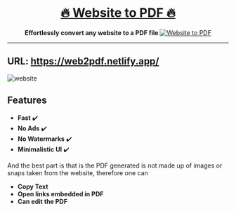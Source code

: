<div align="center">
  <h1 ><a href="https://web2pdf.netlify.app/">🔥 Website to PDF 🔥</a></h1>
  <strong>
    Effortlessly convert any website to a PDF file
  </strong>
  <a href="https://web2pdf.netlify.app/">
    <img
      alt="Website to PDF"
      src="./assets/hero.jpg"
    />
  </a>
</div>

<hr>

## URL: https://web2pdf.netlify.app/


![website](https://img.shields.io/website?down_color=lightgrey&down_message=offline&style=for-the-badge&up_color=blue&up_message=online&url=https%3A%2F%2Fw2pdf.netlify.app%2F)


## Features
- **Fast** ✔️
- **No Ads** ✔️
- **No Watermarks** ✔️
- **Minimalistic UI** ✔️

And the best part is that is the PDF generated is not made up of images or snaps taken from the website, therefore one can
- **Copy Text**
- **Open links embedded in PDF** 
- **Can edit the PDF**
